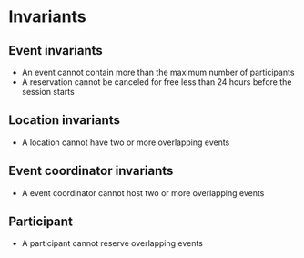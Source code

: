 # Invariants 

## Event invariants
- An event cannot contain more than the maximum number of participants
- A reservation cannot be canceled for free less than 24 hours before the session starts


## Location invariants
- A location cannot have two or more overlapping events


## Event coordinator invariants
- A event coordinator cannot host two or more overlapping events


## Participant
- A participant cannot reserve overlapping events
